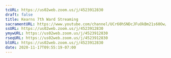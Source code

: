 ```yaml
---
tcURL: https://us02web.zoom.us/j/4523912830
draft: false
title: Kearns 7th Ward Streaming
sacramentURL: https://www.youtube.com/channel/UCr60hSNDcJFuOkBm21s60Ow/live
ssURL: https://us02web.zoom.us/j/4523912830
ymywURL: https://us02web.zoom.us/j/4523912830
rseqURL: https://us02web.zoom.us/j/4523912830
blURL: https://us02web.zoom.us/j/4523912830
date: 2020-11-17T09:55:19-07:00
---
```

